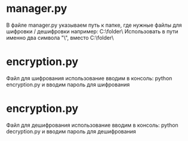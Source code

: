 # manager.py
В файле manager.py указываем путь к папке, где нужные файлы для шифровки / дешифровки
например: C:\\folder\\
Использовать в пути именно два символа "\\", вместо C:\folder\

# encryption.py
Файл для шифрования
использование 
вводим в консоль: python encryption.py
и вводим пароль для шифрования

# encryption.py
Файл для дешифрования
использование 
вводим в консоль: python decryption.py
и вводим пароль для дешифрования
